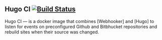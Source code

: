 ## Hugo CI [![Build Status](https://travis-ci.org/sainaen/hugo-ci.svg?branch=master)](https://travis-ci.org/sainaen/hugo-ci)

Hugo CI — is a docker image that combines [Webhooker] and [Hugo] to listen for events on preconfigured Github and Bitbhucket repositories and rebuild sites when their source was changed.
